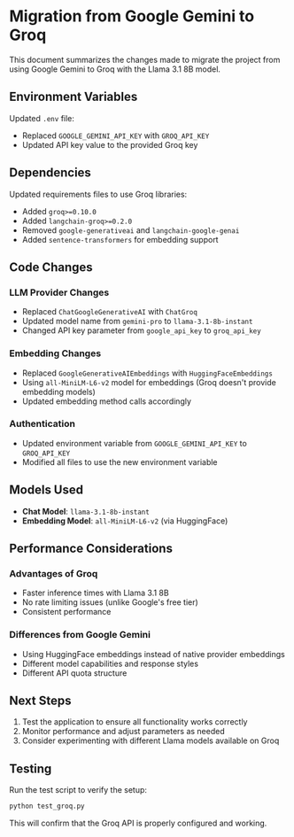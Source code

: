 # Migration from Google Gemini to Groq

This document summarizes the changes made to migrate the project from using Google Gemini to Groq with the Llama 3.1 8B model.

## Environment Variables

Updated `.env` file:
- Replaced `GOOGLE_GEMINI_API_KEY` with `GROQ_API_KEY`
- Updated API key value to the provided Groq key

## Dependencies

Updated requirements files to use Groq libraries:
- Added `groq>=0.10.0` 
- Added `langchain-groq>=0.2.0`
- Removed `google-generativeai` and `langchain-google-genai`
- Added `sentence-transformers` for embedding support

## Code Changes

### LLM Provider Changes
- Replaced `ChatGoogleGenerativeAI` with `ChatGroq`
- Updated model name from `gemini-pro` to `llama-3.1-8b-instant`
- Changed API key parameter from `google_api_key` to `groq_api_key`

### Embedding Changes
- Replaced `GoogleGenerativeAIEmbeddings` with `HuggingFaceEmbeddings`
- Using `all-MiniLM-L6-v2` model for embeddings (Groq doesn't provide embedding models)
- Updated embedding method calls accordingly

### Authentication
- Updated environment variable from `GOOGLE_GEMINI_API_KEY` to `GROQ_API_KEY`
- Modified all files to use the new environment variable

## Models Used

- **Chat Model**: `llama-3.1-8b-instant`
- **Embedding Model**: `all-MiniLM-L6-v2` (via HuggingFace)

## Performance Considerations

### Advantages of Groq
- Faster inference times with Llama 3.1 8B
- No rate limiting issues (unlike Google's free tier)
- Consistent performance

### Differences from Google Gemini
- Using HuggingFace embeddings instead of native provider embeddings
- Different model capabilities and response styles
- Different API quota structure

## Next Steps

1. Test the application to ensure all functionality works correctly
2. Monitor performance and adjust parameters as needed
3. Consider experimenting with different Llama models available on Groq

## Testing

Run the test script to verify the setup:
```bash
python test_groq.py
```

This will confirm that the Groq API is properly configured and working.
